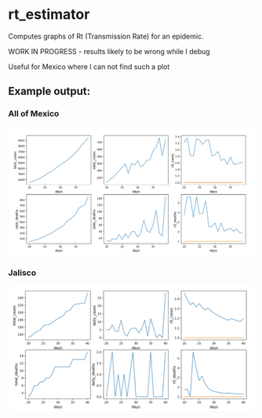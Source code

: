 # rt_estimator
Computes graphs of Rt (Transmission Rate) for an epidemic. 

WORK IN PROGRESS - results likely to be wrong while I debug

Useful for Mexico where I can not find such a plot

## Example output:

### All of Mexico
![Mexico](images/mexico.png)

### Jalisco
![Jalisco](images/jalisco.png)
